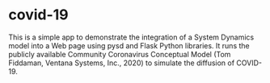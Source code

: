 # covid-19
This is a simple app to demonstrate the integration of a System Dynamics model into a Web page using pysd and Flask Python libraries. 
It runs the publicly available Community Coronavirus Conceptual Model (Tom Fiddaman, Ventana Systems, Inc., 2020) to simulate the diffusion of COVID-19.

